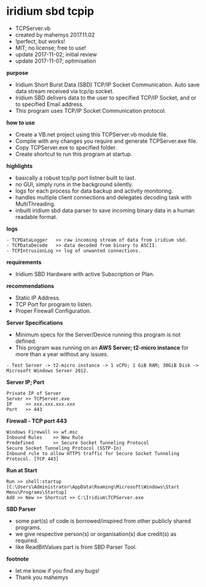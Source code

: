# iridium sbd tcpip
- TCPServer.vb
- created by mahemys 2017.11.02
- !perfect, but works!
- MIT; no license; free to use!
- update 2017-11-02; initial review
- update 2017-11-07; optimisation

**purpose**
- Iridium Short Burst Data (SBD) TCP/IP Socket Communication. Auto save data stream received via tcp/ip socket.
- Iridium SBD delivers data to the user to specified TCP/IP Socket, and or to specified Email address.
- This program uses TCP/IP Socket Communication protocol.

**how to use**
- Create a VB.net project using this TCPServer.vb module file.
- Complie with any changes you require and generate TCPServer.exe file.
- Copy TCPServer.exe to specified folder.
- Create shortcut to run this program at startup.

**highlights**
- basically a robust tcp/ip port listner built to last.
- no GUI, simply runs in the background silently.
- logs for each process for data backup and activity monitoring.
- handles multiple client connections and delegates decoding task with MultiThreading.
- inbuilt iridium sbd data parser to save incoming binary data in a human readable format.

**logs**
```
- TCPDataLogger   >> raw incoming stream of data from iridium sbd.
- TCPDataDecode   >> data decoded from binary to ASCII.
- TCPIntrusionLog >> log of unwanted connections.
```

**requirements**
- Iridium SBD Hardware with active Subscription or Plan.

**recommendations**
- Static IP Address.
- TCP Port for program to listen.
- Proper Firewall Configuration.

**Server Specifications**
- Minimum specs for the Server/Device running this program is not defined.
- This program was running on an <b>AWS Server; t2-micro instance</b> for more than a year without any issues.
```
- Test Server -> t2-micro instance -> 1 vCPU; 1 GiB RAM; 30GiB Disk -> Microsoft Windows Server 2012.
```

**Server IP; Port**
```
Private IP of Server
Server >> TCPServer.exe
IP     >> xxx.xxx.xxx.xxx
Port   >> 443
```

**Firewall - TCP port 443**
```
Windows Firewall >> wf.msc
Inbound Rules    >> New Rule
Predefined       >> Secure Socket Tunneling Protocol
Secure Socket Tunneling Protocol (SSTP-In)
Inbound rule to allow HTTPS traffic for Secure Socket Tunneling Protocol. [TCP 443]
```

**Run at Start**
```
Run >> shell:startup
[C:\Users\Administrator\AppData\Roaming\Microsoft\Windows\Start Menu\Programs\Startup]
Add >> New >> Shortcut >> C:\Iridium\TCPServer.exe
```

**SBD Parser**
- some part(s) of code is borrowed/inspired from other publicly shared programs.
- we give respective person(s) or organisation(s) due credit(s) as required.
- like ReadBitValues part is from SBD Parser Tool.

**footnote**
- let me know if you find any bugs!
- Thank you mahemys
